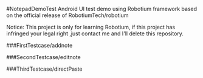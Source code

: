 ﻿#NotepadDemoTest
Android UI test demo using Robotium framework based on the official release of RobotiumTech/robotium

Notice: This project is only for learning Robotium, if this project has infringed your legal right ,just contact me and I'll delete this repository.

###FirstTestcase/addnote

###SecondTestcase/editnote



###ThirdTestcase/directPaste